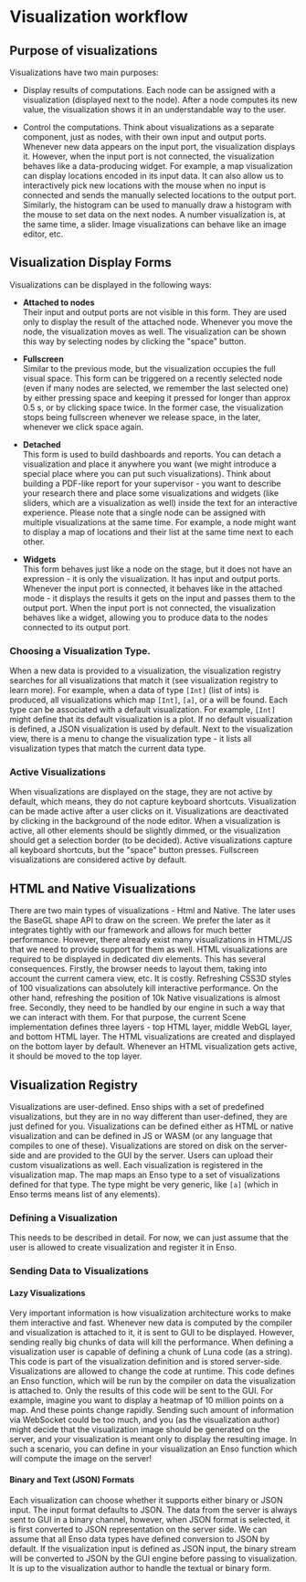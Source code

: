 # Visualization workflow

## Purpose of visualizations
Visualizations have two main purposes:

- Display results of computations. Each node can be assigned with a visualization (displayed next to the node). After a node computes its new value, the visualization shows it in an understandable way to the user.

- Control the computations. Think about visualizations as a separate component, just as nodes, with their own input and output ports. Whenever new data appears on the input port, the visualization displays it. However, when the input port is not connected, the visualization behaves like a data-producing widget. For example, a map visualization can display locations encoded in its input data. It can also allow us to interactively pick new locations with the mouse when no input is connected and sends the manually selected locations to the output port. Similarly, the histogram can be used to manually draw a histogram with the mouse to set data on the next nodes. A number visualization is, at the same time, a slider. Image visualizations can behave like an image editor, etc.


## Visualization Display Forms
Visualizations can be displayed in the following ways:

- **Attached to nodes**  
  Their input and output ports are not visible in this form. They are used only to display the result of the attached node. Whenever you move the node, the visualization moves as well. The visualization can be shown this way by selecting nodes by clicking the "space" button.
  
- **Fullscreen**  
  Similar to the previous mode, but the visualization occupies the full visual space. This form can be triggered on a recently selected node (even if many nodes are selected, we remember the last selected one) by either pressing space and keeping it pressed for longer than approx 0.5 s, or by clicking space twice. In the former case, the visualization stops being fullscreen whenever we release space, in the later, whenever we click space again.

- **Detached**  
   This form is used to build dashboards and reports. You can detach a visualization and place it anywhere you want (we might introduce a special place where you can put such visualizations). Think about building a PDF-like report for your supervisor - you want to describe your research there and place some visualizations and widgets (like sliders, which are a visualization as well) inside the text for an interactive experience. Please note that a single node can be assigned with multiple visualizations at the same time. For example, a node might want to display a map of locations and their list at the same time next to each other.
   
- **Widgets**  
 This form behaves just like a node on the stage, but it does not have an expression - it is only the visualization. It has input and output ports. Whenever the input port is connected, it behaves like in the attached mode - it displays the results it gets on the input and passes them to the output port. When the input port is not connected, the visualization behaves like a widget, allowing you to produce data to the nodes connected to its output port.

### Choosing a Visualization Type.
When a new data is provided to a visualization, the visualization registry searches for all visualizations that match it (see visualization registry to learn more). For example, when a data of type `[Int]` (list of ints) is produced, all visualizations which map `[Int]`, `[a]`, or a will be found. Each type can be associated with a default visualization. For example, `[Int]` might define that its default visualization is a plot. If no default visualization is defined, a JSON visualization is used by default. Next to the visualization view, there is a menu to change the visualization type - it lists all visualization types that match the current data type.


### Active Visualizations
When visualizations are displayed on the stage, they are not active by default, which means, they do not capture keyboard shortcuts. Visualization can be made active after a user clicks on it. Visualizations are deactivated by clicking in the background of the node editor. When a visualization is active, all other elements should be slightly dimmed, or the visualization should get a selection border (to be decided). Active visualizations capture all keyboard shortcuts, but the "space" button presses. Fullscreen visualizations are considered active by default.

## HTML and Native Visualizations
There are two main types of visualizations - Html and Native. The later uses the BaseGL shape API to draw on the screen. We prefer the later as it integrates tightly with our framework and allows for much better performance. However, there already exist many visualizations in HTML/JS that we need to provide support for them as well. HTML visualizations are required to be displayed in dedicated div elements. This has several consequences. Firstly, the browser needs to layout them, taking into account the current camera view, etc. It is costly. Refreshing CSS3D styles of 100 visualizations can absolutely kill interactive performance. On the other hand, refreshing the position of 10k Native visualizations is almost free. Secondly, they need to be handled by our engine in such a way that we can interact with them. For that purpose, the current Scene implementation defines three layers - top HTML layer, middle WebGL layer, and bottom HTML layer. The HTML visualizations are created and displayed on the bottom layer by default. Whenever an HTML visualization gets active, it should be moved to the top layer.


## Visualization Registry
Visualizations are user-defined. Enso ships with a set of predefined visualizations, but they are in no way different than user-defined, they are just defined for you. Visualizations can be defined either as HTML or native visualization and can be defined in JS or WASM (or any language that compiles to one of these). Visualizations are stored on disk on the server-side and are provided to the GUI by the server. Users can upload their custom visualizations as well. Each visualization is registered in the visualization map. The map maps an Enso type to a set of visualizations defined 
for that type. The type might be very generic, like `[a]` (which in Enso terms means list of any 
elements).

### Defining a Visualization
This needs to be described in detail. For now, we can just assume that the user is allowed to create 
visualization and register it in Enso.

### Sending Data to Visualizations

#### Lazy Visualizations
Very important information is how visualization architecture works to make them interactive and fast. Whenever new data is computed by the compiler and visualization is attached to it, it is sent to GUI to be displayed. However, sending really big chunks of data will kill the performance. When defining a visualization user is capable of defining a chunk of Luna code (as a string). This code is part of the visualization definition and is stored server-side. Visualizations are allowed to change the code at runtime. This code defines an Enso function, which will be run by the compiler on data the visualization is attached to. Only the results of this code will be sent to the GUI. For example, imagine you want to display a heatmap of 10 million points on a map. And these points change rapidly. Sending such amount of information via WebSocket could be too much, and you (as the visualization author) might decide that the visualization image should be generated on the server, and your visualization is meant only to display the resulting image. In such a scenario, you can define in your visualization an Enso function which will compute the image on the server!

#### Binary and Text (JSON) Formats
Each visualization can choose whether it supports either binary or JSON input. The input format 
defaults to JSON. The data from the server is always sent to GUI in a binary channel, however, when 
JSON format is selected, it is first converted to JSON representation on the server side. We can assume 
that all Enso data types have defined conversion to JSON by default. If the visualization input is 
defined as JSON input, the binary stream will be converted to JSON by the GUI engine before passing
to visualization. It is up to the visualization author to handle the textual or binary form. 
